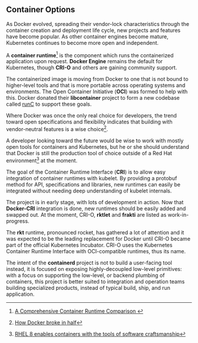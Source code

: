 ## Container Options

As Docker evolved, spreading their vendor-lock characteristics through the container creation and deployment life cycle, new projects and features have become popular. As other container engines become mature, Kubernetes continues to become more open and independent.

A **container runtime**[^1] is the component which runs the containerized application upon request. **Docker Engine** remains the default for Kubernetes, though **CRI-O** and others are gaining community support.

The containerized image is moving from Docker to one that is not bound to higher-level tools and that is more portable across operating systems and environments. The Open Container Initiative (**OCI**) was formed to help with this. Docker donated their **libcontainer** project to form a new codebase called [runC](https://github.com/opencontainers/runc) to support these goals.

Where Docker was once the only real choice for developers, the trend toward open specifications and flexibility indicates that building with vendor-neutral features is a wise choice[^2].

A developer looking toward the future would be wise to work with mostly open tools for containers and Kubernetes, but he or she should understand that Docker is still the production tool of choice outside of a Red Hat environment[^3] at the moment.

The goal of the Container Runtime Interface (**CRI**) is to allow easy integration of container runtimes with kubelet. By providing a protobuf method for API, specifications and libraries, new runtimes can easily be integrated without needing deep understanding of kubelet internals.

The project is in early stage, with lots of development in action. Now that **Docker-CRI** integration is done, new runtimes should be easily added and swapped out. At the moment, CRI-O, **rktlet** and **frakti** are listed as work-in-progress.

The **rkt** runtime, pronounced rocket, has gathered a lot of attention and it was expected to be the leading replacement for Docker until CRI-O became part of the official Kubernetes Incubator. CRI-O uses the Kubernetes Container Runtime Interface with OCI-compatible runtimes, thus its name.

The intent of the **containerd** project is not to build a user-facing tool instead, it is focused on exposing highly-decoupled low-level primitives: with a focus on supporting the low-level, or backend plumbing of containers, this project is better suited to integration and operation teams building specialized products, instead of typical build, ship, and run application.

[^1]: [A Comprehensive Container Runtime Comparison ](https://www.capitalone.com/tech/cloud/container-runtime/)

[^2]: [How Docker broke in half](https://www.infoworld.com/article/3632142/how-docker-broke-in-half.html)

[^3]: [RHEL 8 enables containers with the tools of software craftsmanship](https://www.redhat.com/en/blog/rhel-8-enables-containers-tools-software-craftsmanship-0)
